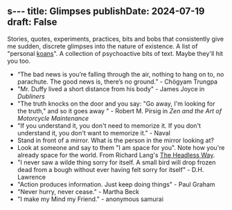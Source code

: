 s---
title: Glimpses
publishDate: 2024-07-19
draft: False
---

Stories, quotes, experiments, practices, bits and bobs that consistently give me sudden, discrete glimpses into the nature of existence. 
A list of "personal [koans](https://en.wikipedia.org/wiki/Koan)".
A collection of psychoactive bits of text. 
Maybe they'll hit you too. 

- “The bad news is you’re falling through the air, nothing to hang on to, no parachute. The good news is, there’s no ground.” - Chögyam Trungpa
- "Mr. Duffy lived a short distance from his body" - James Joyce in *Dubliners*
- "The truth knocks on the door and you say: "Go away, I'm looking for the truth," and so it goes away " - Robert M. Pirsig in *Zen and the Art of Motorcycle Maintenance*
- "If you understand it, you don't need to memorize it. If you don't understand it, you don't want to memorize it." - Naval
- Stand in front of a mirror. What is the person in the mirror looking at?
- Look at someone and say to them "I am space for you". Note how you're already space for the world. From Richard Lang's [The Headless Way](https://www.youtube.com/watch?v=DyYAlAYpS4g).
- "I never saw a wilde thing sorry for itself. A small bird will drop frozen dead from a bough without ever having felt sorry for itself" - D.H. Lawrence
- "Action produces information. Just keep doing things" - Paul Graham
- "Never hurry, never cease." - Martha Beck
- "I make my Mind my Friend." - anonymous samurai
